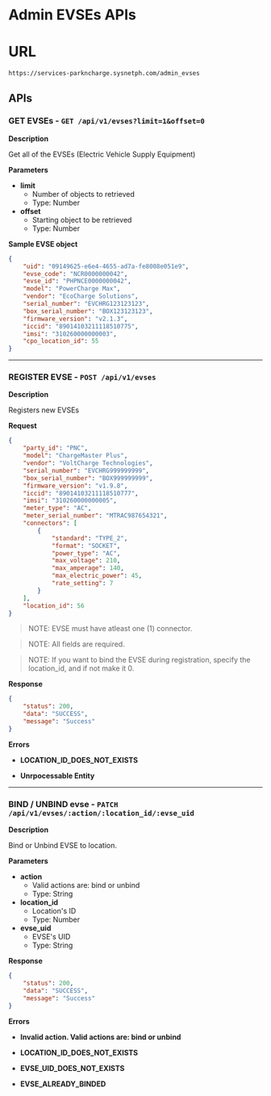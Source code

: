 # Admin EVSEs APIs

# URL

`https://services-parkncharge.sysnetph.com/admin_evses`

## APIs

### GET EVSEs - `GET /api/v1/evses?limit=1&offset=0`

**Description**

Get all of the EVSEs (Electric Vehicle Supply Equipment)

**Parameters**

- **limit**
  - Number of objects to retrieved
  - Type: Number
- **offset**
  - Starting object to be retrieved
  - Type: Number

**Sample EVSE object**

```json
{
	"uid": "09149625-e6e4-4655-ad7a-fe8008e051e9",
	"evse_code": "NCR0000000042",
	"evse_id": "PHPNCE0000000042",
	"model": "PowerCharge Max",
	"vendor": "EcoCharge Solutions",
	"serial_number": "EVCHRG123123123",
	"box_serial_number": "BOX123123123",
	"firmware_version": "v2.1.3",
	"iccid": "89014103211118510775",
	"imsi": "310260000000003",
	"cpo_location_id": 55
}
```

---

### REGISTER EVSE - `POST /api/v1/evses`

**Description**

Registers new EVSEs

**Request**

```json
{
	"party_id": "PNC",
	"model": "ChargeMaster Plus",
	"vendor": "VoltCharge Technologies",
	"serial_number": "EVCHRG999999999",
	"box_serial_number": "BOX999999999",
	"firmware_version": "v1.9.8",
	"iccid": "89014103211118510777",
	"imsi": "310260000000005",
	"meter_type": "AC",
	"meter_serial_number": "MTRAC987654321",
	"connectors": [
		{
			"standard": "TYPE_2",
			"format": "SOCKET",
			"power_type": "AC",
			"max_voltage": 210,
			"max_amperage": 140,
			"max_electric_power": 45,
			"rate_setting": 7
		}
	],
	"location_id": 56
}
```

> NOTE: EVSE must have atleast one (1) connector.

> NOTE: All fields are required.

> NOTE: If you want to bind the EVSE during registration, specify the location_id, and if not make it 0.

**Response**

```json
{
	"status": 200,
	"data": "SUCCESS",
	"message": "Success"
}
```

**Errors**

- **LOCATION_ID_DOES_NOT_EXISTS**

- **Unrpocessable Entity**

---

### BIND / UNBIND evse - `PATCH /api/v1/evses/:action/:location_id/:evse_uid`

**Description**

Bind or Unbind EVSE to location.

**Parameters**

- **action**
  - Valid actions are: bind or unbind
  - Type: String
- **location_id**
  - Location's ID
  - Type: Number
- **evse_uid**
  - EVSE's UID
  - Type: String

**Response**

```json
{
	"status": 200,
	"data": "SUCCESS",
	"message": "Success"
}
```

**Errors**

- **Invalid action. Valid actions are: bind or unbind**

- **LOCATION_ID_DOES_NOT_EXISTS**

- **EVSE_UID_DOES_NOT_EXISTS**

- **EVSE_ALREADY_BINDED**
